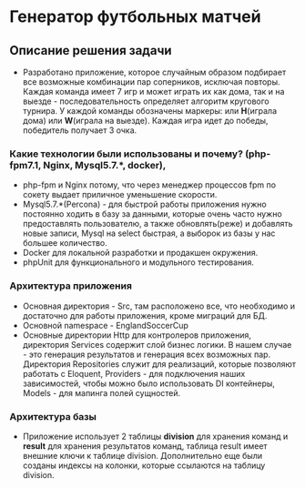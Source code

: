 # Генератор футбольных матчей

## Описание решения задачи 
- Разработано приложение, которое случайным образом подбирает все возможные комбинации пар соперников, исключая повторы. Каждая команда имеет 7 игр и может играть их как дома, так и на выезде - последовательность определяет алгоритм кругового турнира. У каждой команды обозначены маркеры: или **H**(играла дома) или **W**(играла на выезде). Каждая игра идет до победы, победитель получает 3 очка.

###  Какие технологии были использованы и почему? (php-fpm7.1, Nginx,  Mysql5.7.*, docker),
- php-fpm и Nginx потому, что через менеджер процессов fpm по сокету выдает приличное уменьшение скорости.
- Mysql5.7.*(Percona) - для быстрой работы приложения нужно постоянно ходить в базу за данными, которые очень часто нужно предоставлять пользователю, а также обновлять(реже) и добавлять новые записи, Mysql на select быстрая, а выборок из базы у нас большее количество.
- Docker для локальной разработки и продакшен окружения.
- phpUnit для функционального и модульного тестирования.

### Архитектура приложения 
- Основная директория - Src, там расположено все, что необходимо и достаточно для работы приложения, кроме миграций для БД.
- Основной namespace - EnglandSoccerCup
- Основные директории Http для контролеров приложения, директория Services содержит слой бизнес логики. В нашем случае - это генерация результатов и генерация всех возможных пар. Директория Repositories служит для реализаций, которые позволяют работать с Eloquent, Providers - для подключения наших зависимостей, чтобы можно было использовать DI контейнеры, Models - для мапинга полей сущностей.
### Архитектура базы 
-  Приложение использует 2 таблицы **division** для хранения команд и **result** для хранения результатов команд, таблица result имеет внешние ключи к таблице 
division. Дополнительно еще были созданы индексы на колонки, которые ссылаются на   таблицу division.
